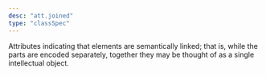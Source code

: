 ```yaml
---
desc: "att.joined"
type: "classSpec"
---
```


Attributes indicating that elements are semantically linked; that is, while the parts
are encoded separately, together they may be thought of as a single intellectual
object.